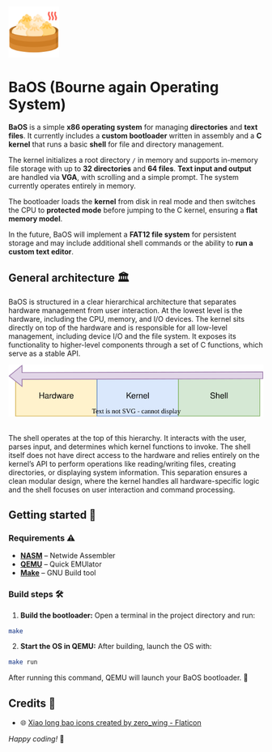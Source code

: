 <img src="assets/bao.png" alt="bao" width="100px">

# BaOS (Bourne again Operating System)

**BaOS** is a simple **x86 operating system** for managing **directories** and **text files**. It currently includes a **custom bootloader** written in assembly and a **C kernel** that runs a basic **shell** for file and directory management.

The kernel initializes a root directory `/` in memory and supports in-memory file storage with up to **32 directories** and **64 files**. **Text input and output** are handled via **VGA**, with scrolling and a simple prompt. The system currently operates entirely in memory.

The bootloader loads the **kernel** from disk in real mode and then switches the CPU to **protected mode** before jumping to the C kernel, ensuring a **flat memory model**.

In the future, BaOS will implement a **FAT12 file system** for persistent storage and may include additional shell commands or the ability to **run a custom text editor**.

## General architecture 🏛️

BaOS is structured in a clear hierarchical architecture that separates hardware management from user interaction. At the lowest level is the hardware, including the CPU, memory, and I/O devices. The kernel sits directly on top of the hardware and is responsible for all low-level management, including device I/O and the file system. It exposes its functionality to higher-level components through a set of C functions, which serve as a stable API.

<div align="center">
    <img src="assets/architecture.svg" alt="architecture">
</div>
</br>

The shell operates at the top of this hierarchy. It interacts with the user, parses input, and determines which kernel functions to invoke. The shell itself does not have direct access to the hardware and relies entirely on the kernel’s API to perform operations like reading/writing files, creating directories, or displaying system information. This separation ensures a clean modular design, where the kernel handles all hardware-specific logic and the shell focuses on user interaction and command processing.

## Getting started 🥟

### Requirements ⚠️

- **[NASM](https://www.nasm.us/)** – Netwide Assembler
- **[QEMU](https://www.qemu.org/)** – Quick EMUlator
- **[Make](https://www.gnu.org/software/make/)** – GNU Build tool

### Build steps 🛠️

1. **Build the bootloader:** Open a terminal in the project directory and run:

```bash
make
```

2. **Start the OS in QEMU:** After building, launch the OS with:

```bash
make run
```

After running this command, QEMU will launch your BaOS bootloader. 🏁

## Credits 🙏

- 🌐 <a href="https://www.flaticon.com/free-icons/xiao-long-bao" title="xiao long bao icons">Xiao long bao icons created by zero_wing - Flaticon</a>

_Happy coding!_ 🚀
